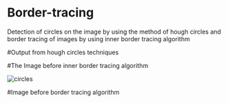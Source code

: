 # Border-tracing
Detection of circles on the image by using the method of hough circles and border tracing of images by using inner border tracing algorithm

#Output from hough circles techniques




#The Image before inner border tracing algorithm

![circles](https://user-images.githubusercontent.com/61357643/177554660-e3817257-72aa-45f6-b7dd-5b7b30860f93.png)

#Image before border tracing algorithm




